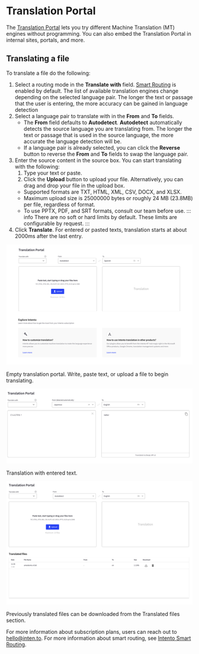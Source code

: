 # Translation Portal

The [Translation Portal](https://portal.inten.to/) lets you try different Machine Translation (MT) engines without programming. You can also embed the Translation Portal in internal sites, portals, and more.

## Translating a file

To translate a file do the following:

1. Select a routing mode in the **Translate with** field. [Smart Routing](smart-routing) is enabled by default. The list of available translation engines change depending on the selected language pair. The longer the text or passage that the user is entering, the more accuracy can be gained in language detection
2. Select a language pair to translate with in the **From** and **To** fields.
   - The **From** field defaults to **Autodetect**. **Autodetect** automatically detects the source language you are translating from. The longer the text or passage that is used in the source language, the more accurate the language detection will be.
   - If a language pair is already selected, you can click the **Reverse** button to reverse the **From** and **To** fields to swap the language pair.
3. Enter the source content in the source box. You can start translating with the following:
   1. Type your text or paste.
   2. Click the **Upload** button to upload your file. Alternatively, you can drag and drop your file in the upload box.
     - Supported formats are TXT, HTML, XML, CSV, DOCX, and XLSX.
     - Maximum upload size is 25000000 bytes or roughly 24 MB (23.8MB) per file, regardless of format.
     - To use PPTX, PDF, and SRT formats, consult our team before use.
     ::: info
     There are no soft or hard limits by default. These limits are configurable by request.
     :::
4. Click **Translate**. For entered or pasted texts, translation starts at about 2000ms after the last entry.

![Empty portal](assets/20250117_120046_Monosnap_Translation+Portal+2025-01-17+11-53-04.png)

Empty translation portal. Write, paste text, or upload a file to begin translating.

![](assets/20250117_142605_TranslationPortal-2025-01-17_14-24-57.png)

Translation with entered text.

![](assets/20250117_125616_TranslationPortal-2025-01-17_12-54-24.png)

Previously translated files can be downloaded from the Translated files section.

For more information about subscription plans, users can reach out to [hello@inten.to](mailto:hello@inten.to). For more information about smart routing, see [Intento Smart Routing](smart-routing).
